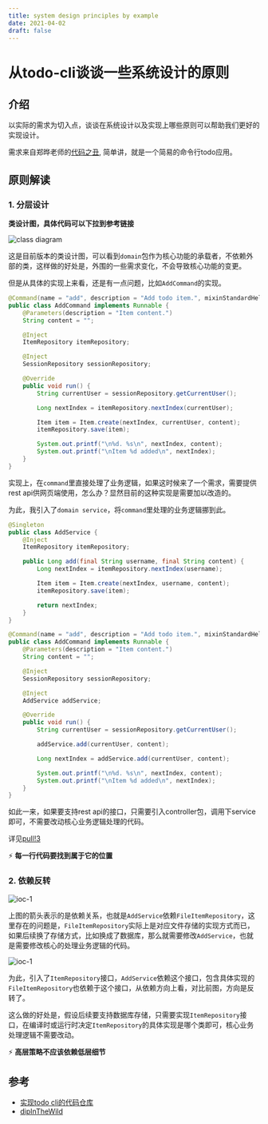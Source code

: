 ```yaml
---
title: system design principles by example
date: 2021-04-02
draft: false
---
```


# 从todo-cli谈谈一些系统设计的原则

## 介绍

以实际的需求为切入点，谈谈在系统设计以及实现上哪些原则可以帮助我们更好的实现设计。

需求来自郑晔老师的[代码之丑](https://time.geekbang.org/column/article/325594), 简单讲，就是一个简易的命令行todo应用。


## 原则解读

### 1. 分层设计

__类设计图，具体代码可以下拉到参考链接__

![class diagram](http://www.plantuml.com/plantuml/proxy?cache=no&src=https://raw.githubusercontent.com/robbietree8/robbietree8.github.io/main/assets/2021-04-02/classDiagram.puml)


这是目前版本的类设计图，可以看到`domain`包作为核心功能的承载者，不依赖外部的类，这样做的好处是，外围的一些需求变化，不会导致核心功能的变更。

但是从具体的实现上来看，还是有一点问题，比如`AddCommand`的实现。

```java
@Command(name = "add", description = "Add todo item.", mixinStandardHelpOptions = true)
public class AddCommand implements Runnable {
    @Parameters(description = "Item content.")
    String content = "";

    @Inject
    ItemRepository itemRepository;

    @Inject
    SessionRepository sessionRepository;

    @Override
    public void run() {
        String currentUser = sessionRepository.getCurrentUser();

        Long nextIndex = itemRepository.nextIndex(currentUser);

        Item item = Item.create(nextIndex, currentUser, content);
        itemRepository.save(item);

        System.out.printf("\n%d. %s\n", nextIndex, content);
        System.out.printf("\nItem %d added\n", nextIndex);
    }
}
```

实现上，在`command`里直接处理了业务逻辑，如果这时候来了一个需求，需要提供rest api供网页端使用，怎么办？显然目前的这种实现是需要加以改造的。

为此，我引入了`domain service`，将`command`里处理的业务逻辑挪到此。

```java
@Singleton
public class AddService {
    @Inject
    ItemRepository itemRepository;

    public Long add(final String username, final String content) {
        Long nextIndex = itemRepository.nextIndex(username);

        Item item = Item.create(nextIndex, username, content);
        itemRepository.save(item);

        return nextIndex;
    }
}

@Command(name = "add", description = "Add todo item.", mixinStandardHelpOptions = true)
public class AddCommand implements Runnable {
    @Parameters(description = "Item content.")
    String content = "";

    @Inject
    SessionRepository sessionRepository;

    @Inject
    AddService addService;

    @Override
    public void run() {
        String currentUser = sessionRepository.getCurrentUser();

        addService.add(currentUser, content);

        Long nextIndex = addService.add(currentUser, content);

        System.out.printf("\n%d. %s\n", nextIndex, content);
        System.out.printf("\nItem %d added\n", nextIndex);
    }
}
```

如此一来，如果要支持rest api的接口，只需要引入controller包，调用下service即可，不需要改动核心业务逻辑处理的代码。

详见[pull!3](https://github.com/robbietree8/todo-cli/pull/3)

⚡ **每一行代码要找到属于它的位置**


### 2. 依赖反转

![ioc-1](http://www.plantuml.com/plantuml/proxy?cache=no&src=https://raw.githubusercontent.com/robbietree8/robbietree8.github.io/main/assets/2021-04-02/ioc-1.puml)


上图的箭头表示的是依赖关系，也就是`AddService`依赖`FileItemRepository`，这里存在的问题是，`FileItemRepository`实际上是对应文件存储的实现方式而已，如果后续换了存储方式，比如换成了数据库，那么就需要修改`AddService`，也就是需要修改核心的处理业务逻辑的代码。


![ioc-1](http://www.plantuml.com/plantuml/proxy?cache=no&src=https://raw.githubusercontent.com/robbietree8/robbietree8.github.io/main/assets/2021-04-02/ioc-2.puml)


为此，引入了`ItemRepository`接口，`AddService`依赖这个接口，包含具体实现的`FileItemRepository`也依赖于这个接口，从依赖方向上看，对比前图，方向是反转了。

这么做的好处是，假设后续要支持数据库存储，只需要实现`ItemRepository`接口，在编译时或运行时决定`ItemRepository`的具体实现是哪个类即可，核心业务处理逻辑不需要改动。

⚡ **高层策略不应该依赖低层细节**

## 参考

- [实现todo cli的代码仓库](https://github.com/robbietree8/todo-cli)
- [dipInTheWild](https://martinfowler.com/articles/dipInTheWild.html)

